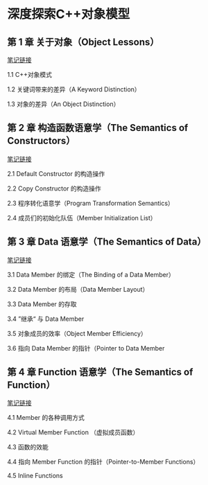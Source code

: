# 深度探索C++对象模型

## 第 1 章  关于对象（Object Lessons）

[笔记链接](file/第1章.md)

1.1  C++对象模式

1.2  关键词带来的差异（A Keyword Distinction）

1.3  对象的差异（An Object Distinction）



## 第 2 章  构造函数语意学（The Semantics of Constructors）

[笔记链接](file/第2章.md)

2.1  Default Constructor 的构造操作

2.2  Copy Constructor 的构造操作

2.3 程序转化语意学（Program Transformation Semantics）

2.4  成员们的初始化队伍（Member Initialization List）



## 第 3 章  Data 语意学（The Semantics of Data）

[笔记链接](file/第3章.md)

3.1  Data Member 的绑定（The Binding of a Data Member）

3.2  Data Member 的布局（Data Member Layout）

3.3  Data Member 的存取

3.4  ”继承“ 与 Data Member

3.5  对象成员的效率（Object Member Efficiency）

3.6  指向 Data Member 的指针（Pointer to Data Member



## 第 4 章  Function 语意学（The Semantics of Function）

[笔记链接](file/第4章.md)

4.1  Member 的各种调用方式

4.2  Virtual Member Function （虚拟成员函数）

4.3  函数的效能

4.4  指向 Member Function 的指针（Pointer-to-Member Functions）

4.5  Inline Functions